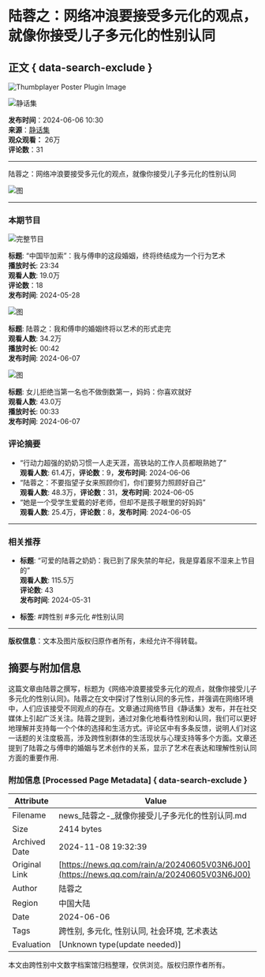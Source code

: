 # 陆蓉之：网络冲浪要接受多元化的观点，就像你接受儿子多元化的性别认同

## 正文 { data-search-exclude }


![Thumbplayer Poster Plugin Image](https://puui.qpic.cn/vpic_cover/b1404bayt90/b1404bayt90_hz.jpg)

![静话集](https://inews.gtimg.com/news_ls/OEcCE2I3qZAPChvykf-e0KMO6lFvi18KfsVpRjgzzTPEEAA_200200/0)

**发布时间**：2024-06-06 10:30  
**来源**：[静话集](https://news.qq.com/omn/author/8QMc339c7YcYuz%2Fa7gJ1)  
**观众观看：** 26万  
**评论数**：31

---

陆蓉之：网络冲浪要接受多元化的观点，就像你接受儿子多元化的性别认同

![图](https://inews.gtimg.com/newsapp_bt/0/1218170947901_741/0)

---

### 本期节目

![完整节目](https://inews.gtimg.com/om_ls/Od76XXz0GykO5dd33vvKt3RApj7Rvt8BFrOPgmIP0Z6CgAA_870492/0)

**标题**: “中国毕加索”：我与傅申的这段婚姻，终将终结成为一个行为艺术  
**播放时长**: 23:34  
**观看人数**: 19.0万  
**评论数**：18  
**发布时间**: 2024-05-28

![图](https://inews.gtimg.com/om_ls/OReoDS-aeAHAGmqw_mNQveeqcRjxtVDQOzeSscGaeOhwQAA_870492/0)

**标题**: 陆蓉之：我和傅申的婚姻终将以艺术的形式走完  
**观看人数**: 34.2万  
**播放时长**: 00:42  
**发布时间**: 2024-06-07

![图](https://inews.gtimg.com/om_ls/O703XyhFy7AFSqNICM9Q6OGsVIii6ZALops6qx7NqArA4AA_870492/0)

**标题**: 女儿拒绝当第一名也不做倒数第一，妈妈：你喜欢就好  
**观看人数**: 43.0万  
**播放时长**: 00:33  
**发布时间**: 2024-06-07

### 评论摘要

- “行动力超强的奶奶习惯一人走天涯，高铁站的工作人员都眼熟她了”  
  **观看人数**: 61.4万，**评论数**：9，**发布时间**: 2024-06-06
- “陆蓉之：不要指望子女来照顾你们，你们要努力照顾好自己”  
  **观看人数**: 48.3万，**评论数**：31，**发布时间**: 2024-06-05
- “她是一个受学生爱戴的好老师，但却不是孩子眼里的好妈妈”  
  **观看人数**: 25.4万，**评论数**：8，**发布时间**: 2024-06-05

---

### 相关推荐

- **标题**: “可爱的陆蓉之奶奶：我已到了尿失禁的年纪，我是穿着尿不湿来上节目的”  
  **观看人数**: 115.5万  
  **评论数**: 43  
  **发布时间**: 2024-05-31

- **标签**: #跨性别 #多元化 #性别认同

---

**版权信息**：文本及图片版权归原作者所有，未经允许不得转载。

## 摘要与附加信息

<!-- tcd_abstract -->
这篇文章由陆蓉之撰写，标题为《网络冲浪要接受多元化的观点，就像你接受儿子多元化的性别认同》。陆蓉之在文中探讨了性别认同的多元性，并强调在网络环境中，人们应该接受不同观点的存在。文章通过网络节目《静话集》发布，并在社交媒体上引起广泛关注。陆蓉之提到，通过对象化地看待性别和认同，我们可以更好地理解并支持每一个个体的选择和生活方式。评论区中有多条反馈，说明人们对这一话题的关注度极高，涉及跨性别群体的生活现状与心理支持等多个方面。文章还提到了陆蓉之与傅申的婚姻与艺术创作的关系，显示了艺术在表达和理解性别认同方面的重要作用.
<!-- tcd_abstract_end -->

### 附加信息 [Processed Page Metadata] { data-search-exclude }

| Attribute       | Value                                  |
|-----------------|----------------------------------------|
| Filename        | news_陆蓉之-_就像你接受儿子多元化的性别认同.md                             |
| Size            | 2414 bytes                           |
| Archived Date   | 2024-11-08 19:32:39                             |
| Original Link   | [https://news.qq.com/rain/a/20240605V03N6J00](https://news.qq.com/rain/a/20240605V03N6J00)                       |
| Author          | 陆蓉之                               |
| Region          | 中国大陆                               |
| Date            | 2024-06-06                                 |
| Tags            | 跨性别, 多元化, 性别认同, 社会环境, 艺术表达                                 |
| Evaluation            | [Unknown type(update needed)]                                 |
<!-- tcd_table_end -->

本文由跨性别中文数字档案馆归档整理，仅供浏览。版权归原作者所有。
